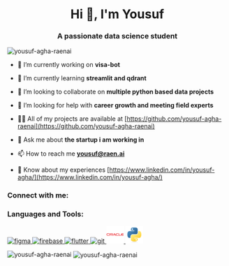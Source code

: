 <h1 align="center">Hi 👋, I'm Yousuf</h1>
<h3 align="center">A passionate data science student</h3>

<p align="left"> <img src="https://komarev.com/ghpvc/?username=yousuf-agha-raenai&label=Profile%20views&color=0e75b6&style=flat" alt="yousuf-agha-raenai" /> </p>

- 🔭 I’m currently working on **visa-bot**

- 🌱 I’m currently learning **streamlit and qdrant**

- 👯 I’m looking to collaborate on **multiple python based data projects**

- 🤝 I’m looking for help with **career growth and meeting field experts**

- 👨‍💻 All of my projects are available at [https://github.com/yousuf-agha-raenai](https://github.com/yousuf-agha-raenai)

- 💬 Ask me about **the startup i am working in**

- 📫 How to reach me **yousuf@raen.ai**

- 📄 Know about my experiences [https://www.linkedin.com/in/yousuf-agha/](https://www.linkedin.com/in/yousuf-agha/)

<h3 align="left">Connect with me:</h3>
<p align="left">
</p>

<h3 align="left">Languages and Tools:</h3>
<p align="left"> <a href="https://www.figma.com/" target="_blank" rel="noreferrer"> <img src="https://www.vectorlogo.zone/logos/figma/figma-icon.svg" alt="figma" width="40" height="40"/> </a> <a href="https://firebase.google.com/" target="_blank" rel="noreferrer"> <img src="https://www.vectorlogo.zone/logos/firebase/firebase-icon.svg" alt="firebase" width="40" height="40"/> </a> <a href="https://flutter.dev" target="_blank" rel="noreferrer"> <img src="https://www.vectorlogo.zone/logos/flutterio/flutterio-icon.svg" alt="flutter" width="40" height="40"/> </a> <a href="https://git-scm.com/" target="_blank" rel="noreferrer"> <img src="https://www.vectorlogo.zone/logos/git-scm/git-scm-icon.svg" alt="git" width="40" height="40"/> </a> <a href="https://www.oracle.com/" target="_blank" rel="noreferrer"> <img src="https://raw.githubusercontent.com/devicons/devicon/master/icons/oracle/oracle-original.svg" alt="oracle" width="40" height="40"/> </a> <a href="https://www.python.org" target="_blank" rel="noreferrer"> <img src="https://raw.githubusercontent.com/devicons/devicon/master/icons/python/python-original.svg" alt="python" width="40" height="40"/> </a> </p>

<p><img align="left" src="https://github-readme-stats.vercel.app/api/top-langs?username=yousuf-agha-raenai&show_icons=true&locale=en&layout=compact" alt="yousuf-agha-raenai" /></p>

<p>&nbsp;<img align="center" src="https://github-readme-stats.vercel.app/api?username=yousuf-agha-raenai&show_icons=true&locale=en" alt="yousuf-agha-raenai" /></p>

